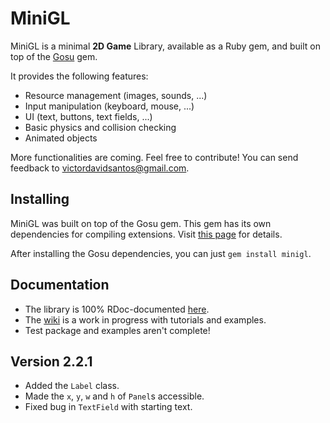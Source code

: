 # MiniGL

MiniGL is a minimal **2D Game** Library, available as a Ruby gem, and built on
top of the [Gosu](http://www.libgosu.org/) gem.

It provides the following features:

  * Resource management (images, sounds, ...)
  * Input manipulation (keyboard, mouse, ...)
  * UI (text, buttons, text fields, ...)
  * Basic physics and collision checking
  * Animated objects

More functionalities are coming. Feel free to contribute! You can send feedback
to victordavidsantos@gmail.com.

## Installing

MiniGL was built on top of the Gosu gem. This gem has its own dependencies for
compiling extensions. Visit
[this page](https://github.com/jlnr/gosu/wiki/Getting-Started-on-Linux) for
details.

After installing the Gosu dependencies, you can just `gem install minigl`.

## Documentation

  * The library is 100% RDoc-documented [here](http://www.rubydoc.info/gems/minigl).
  * The [wiki](https://github.com/victords/minigl/wiki) is a work in progress with tutorials and examples.
  * Test package and examples aren't complete!

## Version 2.2.1

  * Added the `Label` class.
  * Made the `x`, `y`, `w` and `h` of `Panel`s accessible.
  * Fixed bug in `TextField` with starting text.
